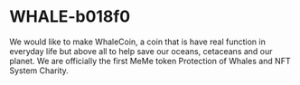 # WHALE-b018f0
We would like to make WhaleCoin, a coin that is have real function in everyday life but above all to help save our oceans, cetaceans and our planet. We are officially the first MeMe token Protection of Whales and NFT System Charity. 
